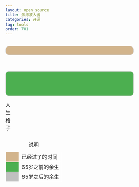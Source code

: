 ```yaml
---
layout: open_source
title: 焦虑放大器
categories: 开源
tag: tools
order: 701
---
```




<style>
    #myTable {
        border-collapse: collapse;
    }

    #myTable td {
        width: 20px;
        height: 20px;
        border: 1px solid #fff;
    }

    #myTable td.past {
        background-color:#D2B48C
    }

    #myTable td.future {
        background-color:#4CAF50
    }

    #myTable td.old {
        background-color:#C0C0C0
    }


    @keyframes smooth-blink {
      0%, 100% { background-color: #D2B48C; }
      50% { background-color: #4CAF50; }
    }

    #myTable td.now {
    animation: smooth-blink 500ms linear infinite;
    }

    #explain td{
        border: 1px solid #fff;
    }
    

    /* 进度条 */
    .progress-bar {
        width: 400px;
        background-color: #f5f5f5;
        border: 1px solid #ccc;
        border-radius: 10px;
        overflow: hidden;
        background-color: #4CAF50;
    }

    .progress-bar-inner {
        height: 100%;
        background-color: #D2B48C;
    }

    .bar1{
        height: 25px;
    }

    .bar2{
        height: 75px;
    }



    /* 新增样式 */
#life-bar {
    position: relative;
    display: flex;
    align-items: center;
}

.time-stats {
    position: absolute;
    width: 200px;
    padding: 0 10px;
    font-size: 12px;
    line-height: 1.3;
}

.left-stats {
    text-align: left;
    left: 0;
}

.right-stats {
    text-align: right;
    right: 0;
}
</style>

<div id="past_text"></div>
<br/>


<!-- 今日剩余 -->
<div class="progress-bar bar1" id="today-bar">
    <div class="progress-bar-inner" id="today-bar-inner"></div>
</div>

<br/>
<br/>
<br/>

<div class="progress-bar bar2" id="life-bar">
    <div class="time-stats left-stats"></div>
    <div class="progress-bar-inner" id="life-bar-inner"></div>
    <div class="time-stats right-stats"></div>
</div>






<table id="myTable">
    <caption>人生格子</caption>
    <tbody></tbody>
</table>

<table id="explain">
    <caption>说明</caption>
    <tbody>
        <tr>
            <td style="background-color:#D2B48C;width: 25px;height: 25px;"></td>
            <td>已经过了的时间</td>
        </tr>
        <tr>
            <td style="background-color:#4CAF50;width: 25px;height: 25px;"></td>
            <td>65岁之前的余生</td>
        </tr>
        <tr>
            <td style="background-color:#C0C0C0;width: 25px;height: 25px;"></td>
            <td>65岁之后的余生</td>
        </tr>
    </tbody>
</table>

<script>
const birthDay = new Date("1988-02-16");
const life_span = 80;

const endDay = new Date(birthDay.getFullYear() + life_span, birthDay.getMonth(), birthDay.getDate());
var currentDate = new Date();
// 过去了多久（单位：秒）
var pastSeconds = (currentDate.getTime() - birthDay.getTime()) / 1000;


// 80年，分为 20列，20行。每个格子代表0.2年
let num_cols = 20;
let num_rows = 20;

// 当前时间对应的格子序号
currentCellIdx = Math.floor(pastSeconds / 3600 / 24 / 365 / (life_span / num_cols / num_rows));

var table = document.getElementById("myTable");
const nowCelll = null;
for (var i = 0; i < num_rows; i++) {
    var newRow = table.insertRow();  // 插入一行
    // 在新行中插入单元格
    for (var j = 0; j < num_cols; j++) {
        var newCell = newRow.insertCell();
        // 当前格子序号
        let newCellIdx = i * num_cols + j;
        if (newCellIdx < currentCellIdx) {
            newCell.classList.add("past");
        } else if (newCellIdx == currentCellIdx) {
            newCell.classList.add("now");
        } else if (newCellIdx <= 65 * 5) {
            newCell.classList.add("future");
        } else {
            newCell.classList.add("old");
        }
    }
}


function tickDay(){
    // 今日进度条
    var now = new Date();
    // var startOfDay = new Date(currentDate.getFullYear(), currentDate.getMonth(), currentDate.getDate(), 0, 0, 0);

    const startOfDay = new Date(now);
    startOfDay.setHours(0, 0, 0, 0);

    var percentLeft = (now - startOfDay) / (24 * 60 * 60 * 1000) * 100;
    var progressBar = document.getElementById("today-bar-inner");
    progressBar.style.width = percentLeft + "%";
    progressBar.innerText = "今日已用" + percentLeft.toFixed(4) + '%';
}


function tickLife() {
    const leftStats = document.querySelector('.left-stats');
    const rightStats = document.querySelector('.right-stats');
    
    // 计算时间差
    var currentDate = new Date();
    var daysPassed = (currentDate - birthDay) / (1000 * 3600 * 24);
    var daysRemaining = (endDay - currentDate) / (1000 * 3600 * 24);


    // 左边4行：已过去的时间
    leftStats.innerHTML = `
        时光已去：<br>
        ${(daysPassed / 365).toFixed(8)} 年<br>
        ${(daysPassed / 12).toFixed(8)} 月<br>
        ${daysPassed.toFixed(8)} 天<br>`;

    // 右边4行：剩余时间
    rightStats.innerHTML = `
        余生还剩：<br>
        ${(daysRemaining / 365).toFixed(8)} 年<br>
        ${(daysRemaining / 12).toFixed(8)} 月<br>
        ${daysRemaining.toFixed(8)} 天<br>`;

    // 进度条
    var percentLeft = daysPassed / (daysPassed + daysRemaining) * 100;
    var progressBar = document.getElementById("life-bar-inner");
    progressBar.style.width = percentLeft + "%";
}


function myTick() {
    var past_text = document.getElementById("past_text");

    var currentDate = new Date();
    var daysPast_ = (currentDate - birthDay) / (1000 * 3600 * 24);
    var daysFuture_ = (endDay - currentDate) / (1000 * 3600 * 24);


    past_text.innerHTML =
        "时光已去： " + (daysPast_ / 365).toFixed(8) + " 年/"
        + (daysPast_ / 12).toFixed(8) + " 月/"
        + daysPast_.toFixed(8) + " 天"
        + "<br>"
        + "余生还剩： " + (daysFuture_ / 365).toFixed(8) + " 年/"
        + (daysFuture_ / 12).toFixed(8) + " 月/"
        + daysFuture_.toFixed(8) + " 天"
        + "<br>";

    // 今日进度条
    var startOfDay = new Date(currentDate.getFullYear(), currentDate.getMonth(), currentDate.getDate(), 0, 0, 0);
    var percentLeft = (currentDate - startOfDay) / (24 * 60 * 60 * 1000) * 100;
    var progressBar = document.getElementById("today-bar-inner");
    progressBar.style.width = percentLeft + "%";
    progressBar.innerText = "今日已用" + percentLeft.toFixed(4) + '%';
}


setInterval(tickLife, 50);
setInterval(tickDay, 50);


</script>